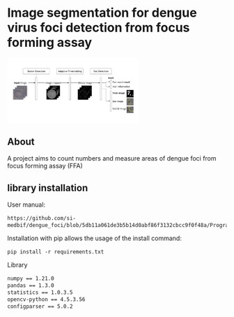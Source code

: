 # Image segmentation for dengue virus foci detection from focus forming assay
<img src="https://github.com/si-medbif/dengue_foci/blob/8e39c289992df571dc877bbf3a45a8527c5a889f/workflow.png" style="max-width: 60%;" align="center" />

## About
A project aims to count numbers and measure areas of dengue foci from focus forming assay (FFA)
## library installation
User manual:

    https://github.com/si-medbif/dengue_foci/blob/5db11a061de3b5b14d0abf86f3132cbcc9f0f48a/Program%20guidebook%20demo%20version.pdf
    
Installation with pip allows the usage of the install command:

    pip install -r requirements.txt

Library
    
    numpy == 1.21.0
    pandas == 1.3.0
    statistics == 1.0.3.5
    opencv-python == 4.5.3.56
    configparser == 5.0.2
    
